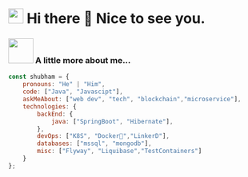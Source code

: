 ### <h1><img src="https://emojis.slackmojis.com/emojis/images/1531849430/4246/blob-sunglasses.gif?1531849430" width="30"/> Hi there 👋 Nice to see you.</h1>



### <img src="https://media.giphy.com/media/VgCDAzcKvsR6OM0uWg/giphy.gif" width="50"> A little more about me...  

```javascript
const shubham = {
    pronouns: "He" | "Him",
    code: ["Java", "Javascipt"],
    askMeAbout: ["web dev", "tech", "blockchain","microservice"],
    technologies: {
        backEnd: {
            java: ["SpringBoot", "Hibernate"],
        },
        devOps: ["K8S", "Docker🐳","LinkerD"],
        databases: ["mssql", "mongodb"],
        misc: ["Flyway", "Liquibase","TestContainers"]
    }
};
```
